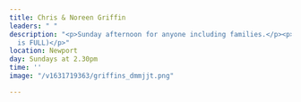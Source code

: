 ```yaml
---
title: Chris & Noreen Griffin
leaders: " "
description: "<p>Sunday afternoon for anyone including families.</p><p>(This group
  is FULL)</p>"
location: Newport
day: Sundays at 2.30pm
time: ''
image: "/v1631719363/griffins_dmmjjt.png"

---
```

